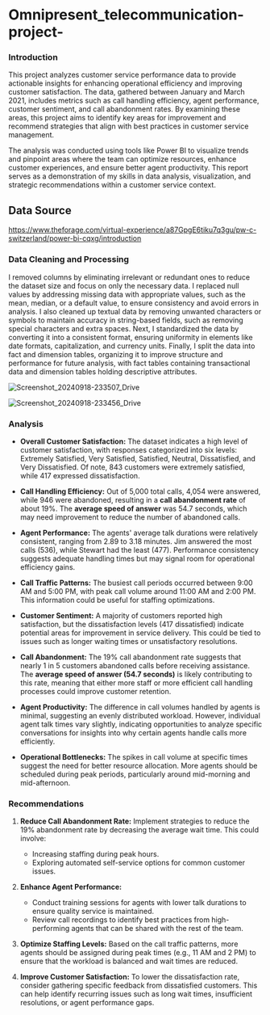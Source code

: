 # Omnipresent_telecommunication-project-

### Introduction

This project analyzes customer service performance data to provide actionable insights for enhancing operational efficiency and improving customer satisfaction. The data, gathered between January and March 2021, includes metrics such as call handling efficiency, agent performance, customer sentiment, and call abandonment rates. By examining these areas, this project aims to identify key areas for improvement and recommend strategies that align with best practices in customer service management.

The analysis was conducted using tools like Power BI to visualize trends and pinpoint areas where the team can optimize resources, enhance customer experiences, and ensure better agent productivity. This report serves as a demonstration of my skills in data analysis, visualization, and strategic recommendations within a customer service context.

## **Data Source**
https://www.theforage.com/virtual-experience/a87GpgE6tiku7q3gu/pw-c-switzerland/power-bi-cqxg/introduction

### **Data Cleaning and Processing**
I removed columns by eliminating irrelevant or redundant ones to reduce the dataset size and focus on only the necessary data. I replaced null values by addressing missing data with appropriate values, such as the mean, median, or a default value, to ensure consistency and avoid errors in analysis. I also cleaned up textual data by removing unwanted characters or symbols to maintain accuracy in string-based fields, such as removing special characters and extra spaces.
Next, I standardized the data by converting it into a consistent format, ensuring uniformity in elements like date formats, capitalization, and currency units. Finally, I split the data into fact and dimension tables, organizing it to improve structure and performance for future analysis, with fact tables containing transactional data and dimension tables holding descriptive attributes.


![Screenshot_20240918-233507_Drive](https://github.com/user-attachments/assets/d7969a60-1869-4021-9e88-27debef498ba)

![Screenshot_20240918-233456_Drive](https://github.com/user-attachments/assets/c0d91eab-2f97-4bd5-bf36-660a2a35d196)

### Analysis

- **Overall Customer Satisfaction:** The dataset indicates a high level of customer satisfaction, with responses categorized into six levels: Extremely Satisfied, Very Satisfied, Satisfied, Neutral, Dissatisfied, and Very Dissatisfied. Of note, 843 customers were extremely satisfied, while 417 expressed dissatisfaction.
  
- **Call Handling Efficiency:** Out of 5,000 total calls, 4,054 were answered, while 946 were abandoned, resulting in a **call abandonment rate** of about 19%. The **average speed of answer** was 54.7 seconds, which may need improvement to reduce the number of abandoned calls.

- **Agent Performance:** The agents' average talk durations were relatively consistent, ranging from 2.89 to 3.18 minutes. Jim answered the most calls (536), while Stewart had the least (477). Performance consistency suggests adequate handling times but may signal room for operational efficiency gains.

- **Call Traffic Patterns:** The busiest call periods occurred between 9:00 AM and 5:00 PM, with peak call volume around 11:00 AM and 2:00 PM. This information could be useful for staffing optimizations.

- **Customer Sentiment:** A majority of customers reported high satisfaction, but the dissatisfaction levels (417 dissatisfied) indicate potential areas for improvement in service delivery. This could be tied to issues such as longer waiting times or unsatisfactory resolutions.

- **Call Abandonment:** The 19% call abandonment rate suggests that nearly 1 in 5 customers abandoned calls before receiving assistance. The **average speed of answer (54.7 seconds)** is likely contributing to this rate, meaning that either more staff or more efficient call handling processes could improve customer retention.

- **Agent Productivity:** The difference in call volumes handled by agents is minimal, suggesting an evenly distributed workload. However, individual agent talk times vary slightly, indicating opportunities to analyze specific conversations for insights into why certain agents handle calls more efficiently.

- **Operational Bottlenecks:** The spikes in call volume at specific times suggest the need for better resource allocation. More agents should be scheduled during peak periods, particularly around mid-morning and mid-afternoon.

### Recommendations
1. **Reduce Call Abandonment Rate:** Implement strategies to reduce the 19% abandonment rate by decreasing the average wait time. This could involve:
   - Increasing staffing during peak hours.
   - Exploring automated self-service options for common customer issues.
   
2. **Enhance Agent Performance:** 
   - Conduct training sessions for agents with lower talk durations to ensure quality service is maintained.
   - Review call recordings to identify best practices from high-performing agents that can be shared with the rest of the team.

3. **Optimize Staffing Levels:** Based on the call traffic patterns, more agents should be assigned during peak times (e.g., 11 AM and 2 PM) to ensure that the workload is balanced and wait times are reduced.

4. **Improve Customer Satisfaction:** To lower the dissatisfaction rate, consider gathering specific feedback from dissatisfied customers. This can help identify recurring issues such as long wait times, insufficient resolutions, or agent performance gaps.
